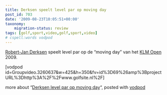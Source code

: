 ```yaml
---
title: Derksen speelt level par op moving day
post_id: 703
date: '2009-08-23T10:05:51+00:00'
taxonomy:
    migration-status: review
tags: [golf,sport,video,golf,sport,video]
# cspell:words vodpod
---
```

[Robert-Jan Derksen](http://robertjanderksen.nl/) speelt level par op de “moving day” van het [KLM Open](http://www.klmopen.nl/) 2009.

<!-- cspell:disable-next-line -->
 [vodpod id=Groupvideo.3260637&w=425&h=350&fv=id%3D69%26amp%3BprojectURL%3Dhttp%3A%2F%2Fwww.golfsite.nl%2F]

more about “[Derksen level par op moving day](http://vodpod.com/watch/2094301-untitled?pod=publiek)“, posted with [vodpod](http://vodpod.com?r=wp)
